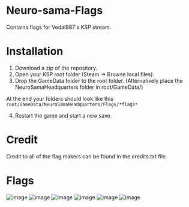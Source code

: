 # Neuro-sama-Flags
Contains flags for Vedal987's KSP stream.

# Installation
1. Download a zip of the repository.
2. Open your KSP root folder (Steam -> Browse local files).
3. Drop the GameData folder to the root folder.
(Alternatively place the NeuroSamaHeadquarters folder in root/GameData/)

At the end your folders should look like this
`root/GameData/NeuroSamaHeadquarters/Flags/*flags*`

4. Restart the game and start a new save.

# Credit
Credit to all of the flag makers can be found in the credits.txt file.

# Flags
![image](https://github.com/Tumppi066/Neuro-sama-Flags/assets/83072683/6e7360fa-f938-4f8a-8569-d1be2a479ba1)
![image](https://github.com/Tumppi066/Neuro-sama-Flags/assets/83072683/70e2af46-375e-40f5-8301-af1da5aec210)
![image](https://github.com/Tumppi066/Neuro-sama-Flags/assets/83072683/da184b39-a855-450c-b6da-87d278dc88e9)
![image](https://github.com/Tumppi066/Neuro-sama-Flags/assets/83072683/fb58bfda-35cf-4f29-9b35-bfda318a2120)
![image](https://github.com/Tumppi066/Neuro-sama-Flags/assets/83072683/999076dd-850c-443a-b1e2-948a83aafd9f)
![image](https://github.com/Tumppi066/Neuro-sama-Flags/assets/83072683/3fed5f9c-12b4-4253-a6b7-86fb9da0ee2c)
